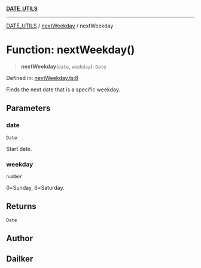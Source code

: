 [**DATE_UTILS**](../../README.md)

***

[DATE_UTILS](../../README.md) / [nextWeekday](../README.md) / nextWeekday

# Function: nextWeekday()

> **nextWeekday**(`date`, `weekday`): `Date`

Defined in: [nextWeekday.ts:8](https://github.com/dailker/everyutil/blob/2a1290e25c1270a5e1af64099b97f8d5fc086e59/src/date/nextWeekday.ts#L8)

Finds the next date that is a specific weekday.

## Parameters

### date

`Date`

Start date.

### weekday

`number`

0=Sunday, 6=Saturday.

## Returns

`Date`

## Author

## Dailker
